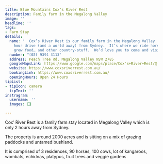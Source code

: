 ```yaml
---
title: Blue Mountains Cox's River Rest
description: Family farm in the Megalong Valley
image: ''
headline: ''
tags:
- Farm Stay
details:
  name: "  Cox’s River Rest is our family farm in the Megalong Valley.   It’s a 2
    hour drive (and a world away) from Sydney.  It’s where we ride horses, rear cattle,
    grow food… and other country-stuff.  We’d love you to come and visit!"
  number: "(02) 9394 3113"
  address: Peach Tree Rd, Megalong Valley NSW 2785
  googleMapsLink: https://www.google.com/maps/place/Cox's+River+Rest/@-33.7051589,150.1826391,17z/data=!3m1!4b1!4m8!3m7!1s0x6b12149e2b3a57f3:0xc537f962580a0d49!5m2!4m1!1i2!8m2!3d-33.7051634!4d150.1848278
  website: https://www.coxsriverrest.com.au/
  bookingLink: https://www.coxsriverrest.com.au/
  openingHours: Open 24 Hours
tipList:
- tipIcon: camera
  tipText: ''
instragram:
  username: ''
  images: []

---
```

Cox' River Rest is a family farm stay located in Megalong Valley which is only 2 hours away from Sydney. 

The property is around 2000 acres and is sitting on a mix of grazing paddocks and untamed bushland. 

It is comprised of 3 residences, 90 horses, 100 cows, lot of kangaroos, wombats, echidnas, platypus, fruit trees and veggie gardens.